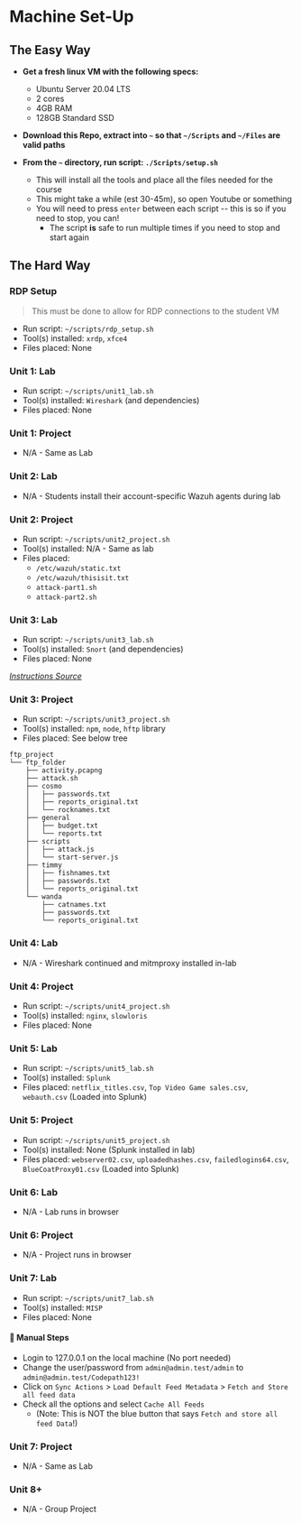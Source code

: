# Machine Set-Up

## The Easy Way

- **Get a fresh linux VM with the following specs:**
  - Ubuntu Server 20.04 LTS
  - 2 cores
  - 4GB RAM
  - 128GB Standard SSD

- **Download this Repo, extract into `~` so that `~/Scripts` and `~/Files` are valid paths**
- **From the `~` directory, run script: `./Scripts/setup.sh`**
  - This will install all the tools and place all the files needed for the course
  - This might take a while (est 30-45m), so open Youtube or something
  - You will need to press `enter` between each script -- this is so if you need to stop, you can!
    - The script **is** safe to run multiple times if you need to stop and start again

## The Hard Way

### RDP Setup

> This must be done to allow for RDP connections to the student VM

- Run script: `~/scripts/rdp_setup.sh`
- Tool(s) installed: `xrdp`, `xfce4`
- Files placed: None

### Unit 1: Lab

- Run script: `~/scripts/unit1_lab.sh`
- Tool(s) installed: `Wireshark` (and dependencies)
- Files placed: None

### Unit 1: Project

- N/A - Same as Lab

### Unit 2: Lab

- N/A - Students install their account-specific Wazuh agents during lab

### Unit 2: Project

- Run script: `~/scripts/unit2_project.sh`
- Tool(s) installed: N/A - Same as lab
- Files placed:
  - `/etc/wazuh/static.txt`
  - `/etc/wazuh/thisisit.txt`
  - `attack-part1.sh`
  - `attack-part2.sh`

### Unit 3: Lab

- Run script: `~/scripts/unit3_lab.sh`
- Tool(s) installed: `Snort` (and dependencies)
- Files placed: None

[*Instructions Source*](https://snort-org-site.s3.amazonaws.com/production/document_files/files/000/011/074/original/Snort_3_on_Ubuntu_18_and_20.pdf)

### Unit 3: Project

- Run script: `~/scripts/unit3_project.sh`
- Tool(s) installed: `npm`, `node`, `hftp` library
- Files placed: See below tree

```text
ftp_project
└── ftp_folder
    ├── activity.pcapng
    ├── attack.sh
    ├── cosmo
    │   ├── passwords.txt
    │   ├── reports_original.txt
    │   └── rocknames.txt
    ├── general
    │   ├── budget.txt
    │   └── reports.txt
    ├── scripts
    │   ├── attack.js
    │   └── start-server.js
    ├── timmy
    │   ├── fishnames.txt
    │   ├── passwords.txt
    │   └── reports_original.txt
    └── wanda
        ├── catnames.txt
        ├── passwords.txt
        └── reports_original.txt
```

### Unit 4: Lab

- N/A - Wireshark continued and mitmproxy installed in-lab

### Unit 4: Project

- Run script: `~/scripts/unit4_project.sh`
- Tool(s) installed: `nginx`, `slowloris`
- Files placed: None

### Unit 5: Lab

- Run script: `~/scripts/unit5_lab.sh`
- Tool(s) installed: `Splunk`
- Files placed: `netflix_titles.csv`, `Top Video Game sales.csv`, `webauth.csv` (Loaded into Splunk)

### Unit 5: Project

- Run script: `~/scripts/unit5_project.sh`
- Tool(s) installed: None (Splunk installed in lab)
- Files placed: `webserver02.csv`, `uploadedhashes.csv`, `failedlogins64.csv`, `BlueCoatProxy01.csv` (Loaded into Splunk)

### Unit 6: Lab

- N/A - Lab runs in browser

### Unit 6: Project

- N/A - Project runs in browser

### Unit 7: Lab

- Run script: `~/scripts/unit7_lab.sh`
- Tool(s) installed: `MISP`
- Files placed: None

#### 🚨 Manual Steps

- Login to 127.0.0.1 on the local machine (No port needed) 
- Change the user/password from `admin@admin.test/admin` to `admin@admin.test/Codepath123!`
- Click on `Sync Actions` > `Load Default Feed Metadata` > `Fetch and Store all feed data`
- Check all the options and select `Cache All Feeds`
  - (Note: This is NOT the blue button that says `Fetch and store all feed Data`!)

### Unit 7: Project

- N/A - Same as Lab

### Unit 8+

- N/A - Group Project
